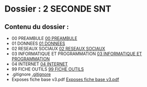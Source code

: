 # Dossier : 2 SECONDE SNT
 
 ## Contenu du dossier : 
- 00 PREAMBULE [00 PREAMBULE](./00_PREAMBULE)
- 01 DONNEES [01 DONNEES](./01_DONNEES)
- 02 RESEAUX SOCIAUX [02 RESEAUX SOCIAUX](./02_RESEAUX_SOCIAUX)
- 03 INFORMATIQUE ET PROGRAMMATION [03 INFORMATIQUE ET PROGRAMMATION](./03_INFORMATIQUE_ET_PROGRAMMATION)
- 04 INTERNET [04 INTERNET](./04_INTERNET)
- 99 FICHE OUTILS [99 FICHE OUTILS](./99_FICHE_OUTILS)
- .gitignore [.gitignore](./.gitignore)
- Exposes fiche base v3.pdf [Exposes fiche base v3.pdf](./Exposes_fiche_base_v3.pdf)
